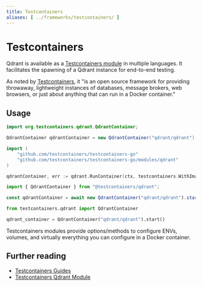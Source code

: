 ```yaml
---
title: Testcontainers
aliases: [ ../frameworks/testcontainers/ ]
---
```


# Testcontainers

Qdrant is available as a [Testcontainers module](https://testcontainers.com/modules/qdrant/) in multiple languages. It  facilitates the spawning of a Qdrant instance for end-to-end testing.

As noted by [Testcontainers](https://testcontainers.com/), it "is an open source framework for providing throwaway, lightweight instances of databases, message brokers, web browsers, or just about anything that can run in a Docker container."

## Usage

```java
import org.testcontainers.qdrant.QdrantContainer;

QdrantContainer qdrantContainer = new QdrantContainer("qdrant/qdrant");
```

```go
import (
    "github.com/testcontainers/testcontainers-go"
    "github.com/testcontainers/testcontainers-go/modules/qdrant"
)

qdrantContainer, err := qdrant.RunContainer(ctx, testcontainers.WithImage("qdrant/qdrant"))
```

```typescript
import { QdrantContainer } from "@testcontainers/qdrant";

const qdrantContainer = await new QdrantContainer("qdrant/qdrant").start();
```

```python
from testcontainers.qdrant import QdrantContainer

qdrant_container = QdrantContainer("qdrant/qdrant").start()
```

Testcontainers modules provide options/methods to configure ENVs, volumes, and virtually everything you can configure in a Docker container.

## Further reading

- [Testcontainers Guides](https://testcontainers.com/guides/)
- [Testcontainers Qdrant Module](https://testcontainers.com/modules/qdrant/)
